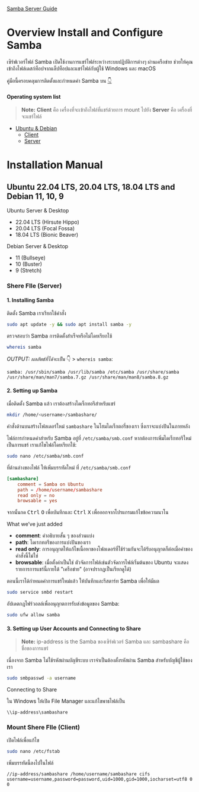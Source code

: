 <!-- https://ubuntu.com/tutorials/install-and-configure-samba#4-setting-up-user-accounts-and-connecting-to-share -->

[Samba Server Guide](https://help.ubuntu.com/community/Samba/SambaServerGuide?_ga=2.22781115.1053081430.1675660950-291376188.1671546043)


<!-- **Check user and group**
```bash
id -u <username>
id -g <groupname>
```

**Check list user**
```bash
pdbedit -L -v
``` -->
# Overview Install and Configure Samba
เซิร์ฟเวอร์ไฟล์ Samba เปิดใช้งานการแชร์ไฟล์ระหว่างระบบปฏิบัติการต่างๆ ผ่านเครือข่าย ช่วยให้คุณเข้าถึงไฟล์เดสก์ท็อปจากแล็ปท็อปและแชร์ไฟล์กับผู้ใช้ Windows และ macOS

คู่มือนี้ครอบคลุมการติดตั้งและกำหนดค่า Samba บน [👇](#operating-system-list)

<!-- What you’ll learn
- Make Server File Shrer with Samba Server & Client
- Share via local network & Network (LAN)

Requirements for doing
- Linux Operating System
- Local Area Network (LAN) to share files over -->

#### Operating system list

> **Note:** **Client** คือ เครื่องที่จะเข้าถึงไฟล์ที่แชร์ด้วยการ mount ไปยัง **Server** คือ เครื่องที่จะแชร์ไฟล์

- [Ubuntu & Debian](#ubuntu-2204-lts-2004-lts-1804-lts-and-debian-11-10-9)
    - [Client](#mount-shere-file-client)
    - [Server](#shere-file-server)





# Installation Manual
## Ubuntu 22.04 LTS, 20.04 LTS, 18.04 LTS and Debian 11, 10, 9
Ubuntu Server & Desktop
- 22.04 LTS (Hirsute Hippo) 
- 20.04 LTS (Focal Fossa)
- 18.04 LTS (Bionic Beaver)

Debian Server & Desktop
- 11 (Bullseye)
- 10 (Buster)
- 9 (Stretch)





### Shere FIle (Server)

#### 1. Installing Samba

ติดตั้ง Samba เราเรียกใช้คำสั่ง


```bash
sudo apt update -y && sudo apt install samba -y
```


ตรวจสอบว่า Samba การติดตั้งสำเร็จหรือไม่โดยเรียกใช้
```bash
whereis samba
```


_OUTPUT: ผลลัพธ์ที่ได้จะเป็น_ 👇 > `whereis samba`:
```log
samba: /usr/sbin/samba /usr/lib/samba /etc/samba /usr/share/samba /usr/share/man/man7/samba.7.gz /usr/share/man/man8/samba.8.gz
```



#### 2. Setting up Samba

เมื่อติดตั้ง Samba แล้ว เราต้องสร้างไดเร็กทอรีสำหรับแชร์
```bash
mkdir /home/<username>/sambashare/
```
คำสั่งด้านบนสร้างโฟลเดอร์ใหม่ `sambashare` ในโฮมไดเร็กตอรี่ของเรา ซึ่งเราจะแบ่งปันในภายหลัง

ไฟล์การกำหนดค่าสำหรับ Samba อยู่ที่ `/etc/samba/smb.conf` หากต้องการเพิ่มไดเร็กทอรีใหม่เป็นการแชร์ เราแก้ไขไฟล์โดยเรียกใช้:


```bash
sudo nano /etc/samba/smb.conf
```
ที่ด้านล่างของไฟล์ ให้เพิ่มบรรทัดใหม่ ที่ `/etc/samba/smb.conf`
```smb.conf
[sambashare]
    comment = Samba on Ubuntu
    path = /home/username/sambashare
    read only = no
    browsable = yes
```

จากนั้นกด <kbd>Ctrl</kbd> <kbd>O</kbd> เพื่อบันทึกและ <kbd>Ctrl</kbd> <kbd>X</kbd> เพื่อออกจากโปรแกรมแก้ไขข้อความนาโน

What we’ve just added
- **comment**: คำอธิบายสั้น ๆ ของส่วนแบ่ง
- **path**: ไดเรกทอรีของการแบ่งปันของเรา
- **read only**: การอนุญาตให้แก้ไขเนื้อหาของโฟลเดอร์ที่ใช้ร่วมกันจะได้รับอนุญาตก็ต่อเมื่อค่าของคำสั่งนี้ไม่ใช่
- **browsable**: เมื่อตั้งค่าเป็นใช่ ตัวจัดการไฟล์เช่นตัวจัดการไฟล์เริ่มต้นของ Ubuntu จะแสดงรายการการแชร์นี้ภายใต้ "เครือข่าย" (อาจปรากฏเป็นเรียกดูได้)


ตอนนี้เราได้กำหนดค่าการแชร์ใหม่แล้ว ให้บันทึกและรีสตาร์ท Samba เพื่อให้มีผล
```bash
sudo service smbd restart
```


อัปเดตกฎไฟร์วอลล์เพื่ออนุญาตการรับส่งข้อมูลของ Samba:
```bash
sudo ufw allow samba
```



#### 3. Setting up User Accounts and Connecting to Share

> **Note:** ip-address is the Samba ของเซิร์ฟเวอร์ Samba และ sambashare คือชื่อของการแชร์

เนื่องจาก Samba ไม่ใช้รหัสผ่านบัญชีระบบ เราจำเป็นต้องตั้งรหัสผ่าน Samba สำหรับบัญชีผู้ใช้ของเรา
```bash
sudo smbpasswd -a username
```


Connecting to Share

ใน Windows ให้เปิด File Manager และแก้ไขพาธไฟล์เป็น
```
\\ip-address\sambashare
```




### Mount Shere FIle (Client)

เปิดไฟล์เพื่อแก้ไข
```bash
sudo nano /etc/fstab
```

เพิ่มบรรทัดนี้ลงไปในไฟล์
```
//ip-address/sambashare /home/username/sambashare cifs username=username,password=password,uid=1000,gid=1000,iocharset=utf8 0 0
```